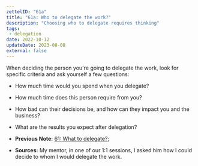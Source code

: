 ```yaml
---
zettelID: "61a"
title: "61a: Who to delegate the work?"
description: "Choosing who to delegate requires thinking"
tags:
 - delegation
date: 2022-10-12
updateDate: 2023-08-08
external: false
---
```


When deciding the person you're going to delegate the work, look for specific criteria and ask yourself a few questions:

- How much time would you spend when you delegate?
- How much time does this person require from you?
- How bad can their decisions be, and how can they impact you and the business?
- What are the results you expect after delegation?

- **Previous Note:** [61: What to delegate?](/notes/61/);
- **Sources:** My mentor, in one of our 1:1 sessions, I asked him how I could decide to whom I would delegate the work.
